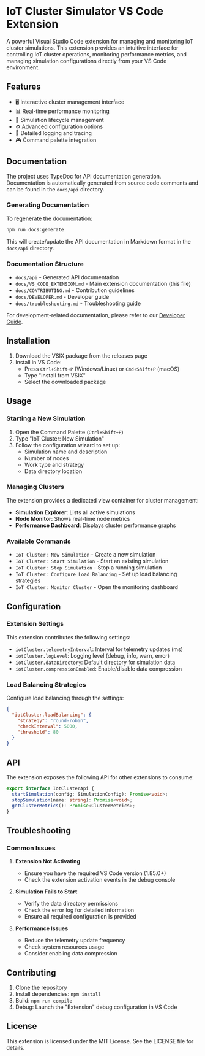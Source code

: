# IoT Cluster Simulator VS Code Extension

A powerful Visual Studio Code extension for managing and monitoring IoT cluster simulations. This extension provides an intuitive interface for controlling IoT cluster operations, monitoring performance metrics, and managing simulation configurations directly from your VS Code environment.

## Features

- 🖥️ Interactive cluster management interface
- 📊 Real-time performance monitoring
- 🔄 Simulation lifecycle management
- ⚙️ Advanced configuration options
- 📝 Detailed logging and tracing
- 🎮 Command palette integration

## Documentation

The project uses TypeDoc for API documentation generation. Documentation is automatically generated from source code comments and can be found in the `docs/api` directory.

### Generating Documentation

To regenerate the documentation:

```bash
npm run docs:generate
```

This will create/update the API documentation in Markdown format in the `docs/api` directory.

### Documentation Structure

- `docs/api` - Generated API documentation
- `docs/VS_CODE_EXTENSION.md` - Main extension documentation (this file)
- `docs/CONTRIBUTING.md` - Contribution guidelines
- `docs/DEVELOPER.md` - Developer guide
- `docs/troubleshooting.md` - Troubleshooting guide

For development-related documentation, please refer to our [Developer Guide](DEVELOPER.md).

## Installation

1. Download the VSIX package from the releases page
2. Install in VS Code:
   - Press `Ctrl+Shift+P` (Windows/Linux) or `Cmd+Shift+P` (macOS)
   - Type "Install from VSIX"
   - Select the downloaded package

## Usage
### Starting a New Simulation

1. Open the Command Palette (`Ctrl+Shift+P`)
2. Type "IoT Cluster: New Simulation"
3. Follow the configuration wizard to set up:
   - Simulation name and description
   - Number of nodes
   - Work type and strategy
   - Data directory location

### Managing Clusters

The extension provides a dedicated view container for cluster management:

- **Simulation Explorer**: Lists all active simulations
- **Node Monitor**: Shows real-time node metrics
- **Performance Dashboard**: Displays cluster performance graphs

### Available Commands

- `IoT Cluster: New Simulation` - Create a new simulation
- `IoT Cluster: Start Simulation` - Start an existing simulation
- `IoT Cluster: Stop Simulation` - Stop a running simulation
- `IoT Cluster: Configure Load Balancing` - Set up load balancing strategies
- `IoT Cluster: Monitor Cluster` - Open the monitoring dashboard

## Configuration

### Extension Settings

This extension contributes the following settings:

- `iotCluster.telemetryInterval`: Interval for telemetry updates (ms)
- `iotCluster.logLevel`: Logging level (debug, info, warn, error)
- `iotCluster.dataDirectory`: Default directory for simulation data
- `iotCluster.compressionEnabled`: Enable/disable data compression

### Load Balancing Strategies

Configure load balancing through the settings:

```json
{
  "iotCluster.loadBalancing": {
    "strategy": "round-robin",
    "checkInterval": 5000,
    "threshold": 80
  }
}
```

## API

The extension exposes the following API for other extensions to consume:

```typescript
export interface IotClusterApi {
  startSimulation(config: SimulationConfig): Promise<void>;
  stopSimulation(name: string): Promise<void>;
  getClusterMetrics(): Promise<ClusterMetrics>;
}
```

## Troubleshooting

### Common Issues

1. **Extension Not Activating**
   - Ensure you have the required VS Code version (1.85.0+)
   - Check the extension activation events in the debug console

2. **Simulation Fails to Start**
   - Verify the data directory permissions
   - Check the error log for detailed information
   - Ensure all required configuration is provided

3. **Performance Issues**
   - Reduce the telemetry update frequency
   - Check system resources usage
   - Consider enabling data compression

## Contributing

1. Clone the repository
2. Install dependencies: `npm install`
3. Build: `npm run compile`
4. Debug: Launch the "Extension" debug configuration in VS Code

## License

This extension is licensed under the MIT License. See the LICENSE file for details.